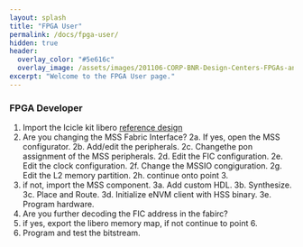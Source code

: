```yaml
---
layout: splash
title: "FPGA User"
permalink: /docs/fpga-user/
hidden: true
header:
  overlay_color: "#5e616c"
  overlay_image: /assets/images/201106-CORP-BNR-Design-Centers-FPGAs-and-plds-Banner-2880x280.jpg
excerpt: "Welcome to the FPGA User page."
---
```


### FPGA Developer 

1. Import the Icicle kit libero [reference design]()
2. Are you changing the MSS Fabric Interface?
  2a. If yes, open the MSS configurator.
  2b. Add/edit the peripherals.
  2c. Changethe pon assignment of the MSS peripherals.
  2d. Edit the FIC configuration.
  2e. Edit the clock configuration.
  2f. Change the MSSIO congiguration.
  2g. Edit the L2 memory partition.
  2h. continue onto point 3.
3. if not,  import the MSS component.
3a. Add custom HDL.
3b. Synthesize.
3c. Place and Route.
3d. Initialize eNVM client with HSS binary.
3e. Program hardware.
4. Are you further decoding the FIC address in the fabirc?
5. if yes, export the libero memory map, if not continue to point 6.
6. Program and test the bitstream.

